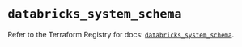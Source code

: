 # `databricks_system_schema`

Refer to the Terraform Registry for docs: [`databricks_system_schema`](https://registry.terraform.io/providers/databricks/databricks/1.47.0/docs/resources/system_schema).
